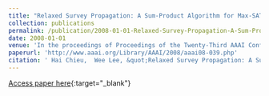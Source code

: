 ```yaml
---
title: "Relaxed Survey Propagation: A Sum-Product Algorithm for Max-SAT"
collection: publications
permalink: /publication/2008-01-01-Relaxed-Survey-Propagation-A-Sum-Product-Algorithm-for-Max-SAT
date: 2008-01-01
venue: 'In the proceedings of Proceedings of the Twenty-Third AAAI Conference on Artificial Intelligence, AAAI 2008, Chicago, Illinois, USA, July 13-17, 2008'
paperurl: 'http://www.aaai.org/Library/AAAI/2008/aaai08-039.php'
citation: ' Hai Chieu,  Wee Lee, &quot;Relaxed Survey Propagation: A Sum-Product Algorithm for Max-SAT.&quot; In the proceedings of Proceedings of the Twenty-Third AAAI Conference on Artificial Intelligence, AAAI 2008, Chicago, Illinois, USA, July 13-17, 2008, 2008.'
---
```

[Access paper here](http://www.aaai.org/Library/AAAI/2008/aaai08-039.php){:target="_blank"}
